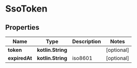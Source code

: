 
# SsoToken

## Properties
Name | Type | Description | Notes
------------ | ------------- | ------------- | -------------
**token** | **kotlin.String** |  |  [optional]
**expiredAt** | **kotlin.String** | iso8601 |  [optional]



